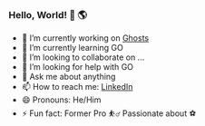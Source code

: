 ### Hello, World! :wave:  :earth_americas:

- 🔭 I’m currently working on [Ghosts](https://github.com/esadkrs/ghosts)
- 🌱 I’m currently learning GO
- 👯 I’m looking to collaborate on ...
- 🤔 I’m looking for help with GO
- 💬 Ask me about anything
- 📫 How to reach me: [LinkedIn](https://www.linkedin.com/in/mehmet-esad-kiris-566a60126/)
- 😄 Pronouns: He/Him
- ⚡ Fun fact: Former Pro :basketball_man: Passionate about :soccer: 


